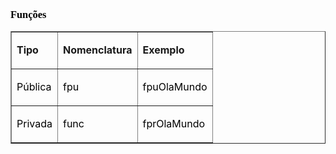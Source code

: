 <h3><a name="_Toc251932179"></a><strong><span style="color: #000000; font-family: Cambria;">Fun&ccedil;&otilde;es</span></strong></h3>
<table border="1" cellspacing="0" cellpadding="0">
   <tbody>
      <tr>
         <td valign="top">
            <p><strong>Tipo</strong></p>
         </td>
         <td valign="top">
            <p><strong>Nomenclatura</strong></p>
         </td>
         <td valign="top">
            <p><strong>Exemplo</strong></p>
         </td>
      </tr>
      <tr>
         <td valign="top">
            <p><span style="color: #000000;">P&uacute;blica</span></p>
         </td>
         <td valign="top">
            <p><span style="color: #000000;">fpu</span></p>
         </td>
         <td valign="top">
            <p><span style="color: #000000;">fpuOlaMundo</span></p>
         </td>
      </tr>
      <tr>
         <td valign="top">
            <p><span style="color: #000000;">Privada</span></p>
         </td>
         <td valign="top">
            <p><span style="color: #000000;">func</span></p>
         </td>
         <td valign="top">
            <p><span style="color: #000000;">fprOlaMundo</span></p>
         </td>
      </tr>
   </tbody>
</table>
